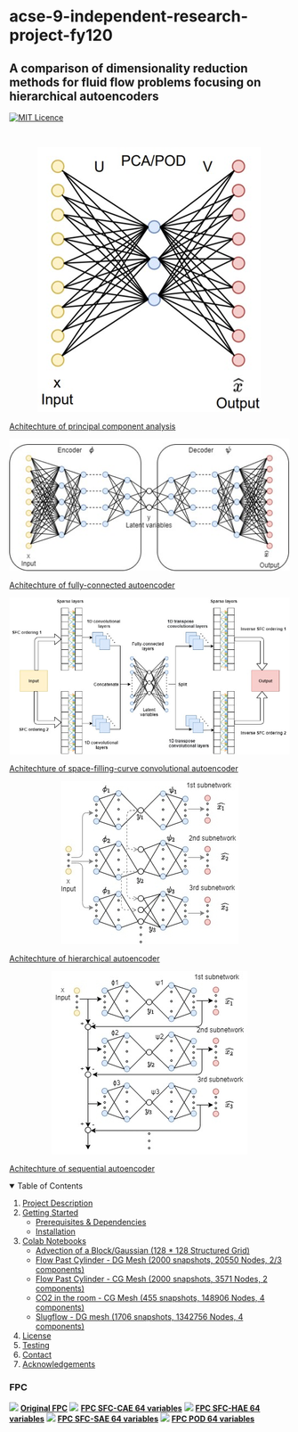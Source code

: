 # acse-9-independent-research-project-fy120

## A comparison of dimensionality reduction methods for fluid flow problems focusing on hierarchical autoencoders

[![MIT Licence](https://badges.frapsoft.com/os/mit/mit.svg?v=103)](https://opensource.org/licenses/mit-license.php)


<br />
<p align="center">
  <a href="https://github.com/acse-fy120/acse-9-independent-research-project-fy120/blob/main/pics/POD architecture.jpg">
    <img src="pics/POD architecture.jpg">
    <figcaption> Achitechture of principal component analysis</figcaption>
  </a>
</p>

<p align="center">
  <a href="https://github.com/acse-fy120/acse-9-independent-research-project-fy120/blob/main/pics/FCAE architecture.jpg">
    <img src="pics/FCAE architecture.jpg">
    <figcaption> Achitechture of fully-connected autoencoder </figcaption>
  </a>
</p>

<p align="center">
  <a href="https://github.com/acse-fy120/acse-9-independent-research-project-fy120/blob/main/pics/SFCCAE architecture.jpg">
    <img src="pics/SFCCAE architecture.jpg">
    <figcaption> Achitechture of space-filling-curve convolutional autoencoder </figcaption>
  </a>
</p>

<p align="center">
  <a href="https://github.com/acse-fy120/acse-9-independent-research-project-fy120/blob/main/pics/HAE.jpg">
    <img src="pics/HAE.jpg">
    <figcaption> Achitechture of hierarchical autoencoder </figcaption>
  </a>
</p>

<p align="center">
  <a href="https://github.com/acse-fy120/acse-9-independent-research-project-fy120/blob/main/pics/SAE.jpg">
    <img src="pics/SAE.jpg">
    <figcaption> Achitechture of sequential autoencoder </figcaption>
  </a>
</p>

<details open="open">
  <summary>Table of Contents</summary>
  <ol>
    <li>
      <a href="#project-description">Project Description</a>
    </li>
    <li>
      <a href="#getting-started">Getting Started</a>
      <ul>
        <li><a href="#Dependencies">Prerequisites & Dependencies</a></li>
        <li><a href="#Installation">Installation</a></li>
      </ul>
    </li>
    <li><a href="#Template-Notebooks">Colab Notebooks</a>
      <ul>
        <li><a href="#advecting-block">Advection of a Block/Gaussian  (128 * 128 Structured Grid)</a></li>
        <li><a href="#FPC-DG">Flow Past Cylinder - DG Mesh (2000 snapshots, 20550 Nodes, 2/3 components)</a></li>
        <li><a href="#FPC-CG">Flow Past Cylinder - CG Mesh (2000 snapshots, 3571 Nodes, 2 components) </a></li>
        <li><a href="#CO2"> CO2 in the room - CG Mesh (455 snapshots, 148906 Nodes, 4 components)</a></li>
        <li><a href="#Slugflow"> Slugflow - DG mesh (1706 snapshots, 1342756 Nodes, 4 components)</a></li>
      </ul>   
    </li>
    <li><a href="#License">License</a></li>
    <li><a href="#Testing">Testing</a></li>
    <li><a href="#Contact">Contact</a></li>
    <li><a href="#Acknowledgements">Acknowledgements</a></li>
  </ol>
</details>


<!-- copy_over_N_files.py在压缩包中需要删除 -->

### FPC
<p align="center">
  <p float="left">
     <img src="pics/Fpc-Orginal.gif">
     <a href="pics/Fpc-Orginal.gif"><strong>Original FPC</strong></a>
     <img src="pics/FPC_SFC_CAE_64.gif">
     <a href="pics/FPC_SFC_CAE_64.gif"><strong>FPC SFC-CAE 64 variables</strong></a>
     <img src="pics/Fpc-Hae_64.gif">
     <a href="pics/Fpc-Hae_64.gif"><strong>FPC SFC-HAE 64 variables</strong></a>
     <img src="pics/Fpc-Sae_64.gif">
     <a href="pics/Fpc-Sae_64.gif"><strong>FPC SFC-SAE 64 variables</strong></a>
     <img src="pics/Fpc-Pod_64.gif">
     <a href="pics/Fpc-Pod_64.gif"><strong>FPC POD 64 variables</strong></a>
  </p>
</p>